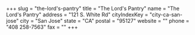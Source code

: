+++
slug = "the-lord's-pantry"
title = "The Lord's Pantry"
name = "The Lord's Pantry"
address = "121 S. White Rd"
cityIndexKey = "city-ca-san-jose"
city = "San Jose"
state = "CA"
postal = "95127"
website = ""
phone = "408 258-7563"
fax = ""
+++
